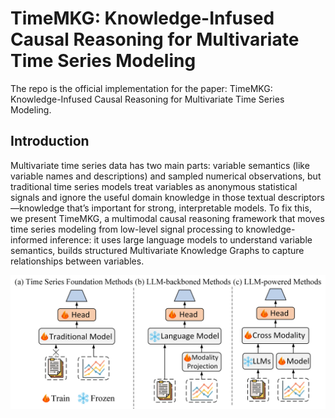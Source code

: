 # TimeMKG: Knowledge-Infused Causal Reasoning for Multivariate Time Series Modeling
The repo is the official implementation for the paper: TimeMKG: Knowledge-Infused Causal Reasoning for Multivariate Time Series Modeling.

## Introduction
Multivariate time series data has two main parts: variable semantics (like variable names and descriptions) and sampled numerical observations, but traditional time series models treat variables as anonymous statistical signals and ignore the useful domain knowledge in those textual descriptors—knowledge that’s important for strong, interpretable models. To fix this, we present TimeMKG, a multimodal causal reasoning framework that moves time series modeling from low-level signal processing to knowledge-informed inference: it uses large language models to understand variable semantics, builds structured Multivariate Knowledge Graphs to capture relationships between variables.

![Introduction](https://github.com/YifeiSunEcust/TimeMKG/blob/main/fig/Introduction.png)  

